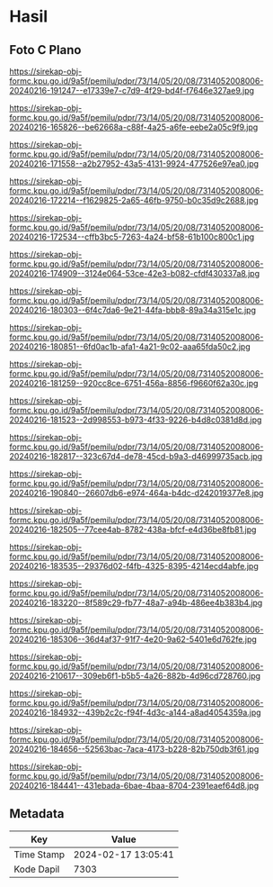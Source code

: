 # Hasil

## Foto C Plano

https://sirekap-obj-formc.kpu.go.id/9a5f/pemilu/pdpr/73/14/05/20/08/7314052008006-20240216-191247--e17339e7-c7d9-4f29-bd4f-f7646e327ae9.jpg

https://sirekap-obj-formc.kpu.go.id/9a5f/pemilu/pdpr/73/14/05/20/08/7314052008006-20240216-165826--be62668a-c88f-4a25-a6fe-eebe2a05c9f9.jpg

https://sirekap-obj-formc.kpu.go.id/9a5f/pemilu/pdpr/73/14/05/20/08/7314052008006-20240216-171558--a2b27952-43a5-4131-9924-477526e97ea0.jpg

https://sirekap-obj-formc.kpu.go.id/9a5f/pemilu/pdpr/73/14/05/20/08/7314052008006-20240216-172214--f1629825-2a65-46fb-9750-b0c35d9c2688.jpg

https://sirekap-obj-formc.kpu.go.id/9a5f/pemilu/pdpr/73/14/05/20/08/7314052008006-20240216-172534--cffb3bc5-7263-4a24-bf58-61b100c800c1.jpg

https://sirekap-obj-formc.kpu.go.id/9a5f/pemilu/pdpr/73/14/05/20/08/7314052008006-20240216-174909--3124e064-53ce-42e3-b082-cfdf430337a8.jpg

https://sirekap-obj-formc.kpu.go.id/9a5f/pemilu/pdpr/73/14/05/20/08/7314052008006-20240216-180303--6f4c7da6-9e21-44fa-bbb8-89a34a315e1c.jpg

https://sirekap-obj-formc.kpu.go.id/9a5f/pemilu/pdpr/73/14/05/20/08/7314052008006-20240216-180851--6fd0ac1b-afa1-4a21-9c02-aaa65fda50c2.jpg

https://sirekap-obj-formc.kpu.go.id/9a5f/pemilu/pdpr/73/14/05/20/08/7314052008006-20240216-181259--920cc8ce-6751-456a-8856-f9660f62a30c.jpg

https://sirekap-obj-formc.kpu.go.id/9a5f/pemilu/pdpr/73/14/05/20/08/7314052008006-20240216-181523--2d998553-b973-4f33-9226-b4d8c0381d8d.jpg

https://sirekap-obj-formc.kpu.go.id/9a5f/pemilu/pdpr/73/14/05/20/08/7314052008006-20240216-182817--323c67d4-de78-45cd-b9a3-d46999735acb.jpg

https://sirekap-obj-formc.kpu.go.id/9a5f/pemilu/pdpr/73/14/05/20/08/7314052008006-20240216-190840--26607db6-e974-464a-b4dc-d242019377e8.jpg

https://sirekap-obj-formc.kpu.go.id/9a5f/pemilu/pdpr/73/14/05/20/08/7314052008006-20240216-182505--77cee4ab-8782-438a-bfcf-e4d36be8fb81.jpg

https://sirekap-obj-formc.kpu.go.id/9a5f/pemilu/pdpr/73/14/05/20/08/7314052008006-20240216-183535--29376d02-f4fb-4325-8395-4214ecd4abfe.jpg

https://sirekap-obj-formc.kpu.go.id/9a5f/pemilu/pdpr/73/14/05/20/08/7314052008006-20240216-183220--8f589c29-fb77-48a7-a94b-486ee4b383b4.jpg

https://sirekap-obj-formc.kpu.go.id/9a5f/pemilu/pdpr/73/14/05/20/08/7314052008006-20240216-185306--36d4af37-91f7-4e20-9a62-5401e6d762fe.jpg

https://sirekap-obj-formc.kpu.go.id/9a5f/pemilu/pdpr/73/14/05/20/08/7314052008006-20240216-210617--309eb6f1-b5b5-4a26-882b-4d96cd728760.jpg

https://sirekap-obj-formc.kpu.go.id/9a5f/pemilu/pdpr/73/14/05/20/08/7314052008006-20240216-184932--439b2c2c-f94f-4d3c-a144-a8ad4054359a.jpg

https://sirekap-obj-formc.kpu.go.id/9a5f/pemilu/pdpr/73/14/05/20/08/7314052008006-20240216-184656--52563bac-7aca-4173-b228-82b750db3f61.jpg

https://sirekap-obj-formc.kpu.go.id/9a5f/pemilu/pdpr/73/14/05/20/08/7314052008006-20240216-184441--431ebada-6bae-4baa-8704-2391eaef64d8.jpg


## Metadata

| Key        | Value               |
| ---------- | ------------------- |
| Time Stamp | 2024-02-17 13:05:41 |
| Kode Dapil | 7303                |



